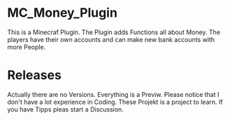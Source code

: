 # MC_Money_Plugin
This is a Minecraf Plugin. The Plugin adds Functions all about Money. The players have their own accounts and can make new bank accounts with more People.

# Releases
Actually there are no Versions. Everything is a Previw.
Please notice that I don't have a lot experience in Coding. These Projekt is a project to learn. If you have Tipps pleas start a Discussion.
